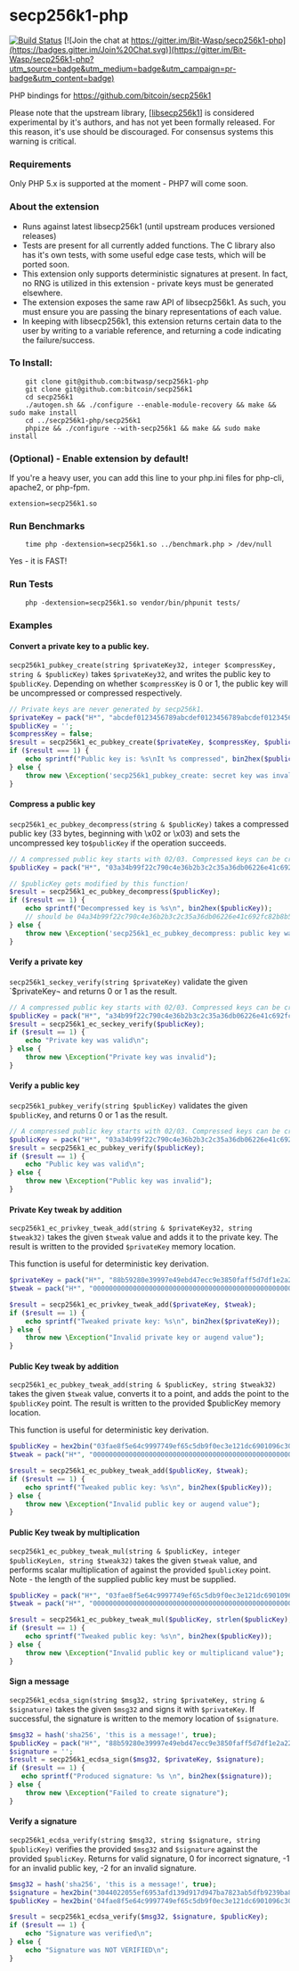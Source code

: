 # secp256k1-php

[![Build Status](https://travis-ci.org/Bit-Wasp/secp256k1-php.svg?branch=master)](https://travis-ci.org/Bit-Wasp/secp256k1-php)
[![Join the chat at https://gitter.im/Bit-Wasp/secp256k1-php](https://badges.gitter.im/Join%20Chat.svg)](https://gitter.im/Bit-Wasp/secp256k1-php?utm_source=badge&utm_medium=badge&utm_campaign=pr-badge&utm_content=badge)

PHP bindings for https://github.com/bitcoin/secp256k1

Please note that the upstream library, [[libsecp256k1](https://github.com/bitcoin/secp256k1)] is considered 
experimental by it's authors, and has not yet been formally released. For this reason, it's use should be 
discouraged. For consensus systems this warning is critical.

### Requirements
Only PHP 5.x is supported at the moment - PHP7 will come soon.  

### About the extension
  - Runs against latest libsecp256k1 (until upstream produces versioned releases)
  - Tests are present for all currently added functions. The C library also has it's own tests, with some useful edge case tests, which will be ported soon.
  - This extension only supports deterministic signatures at present. In fact, no RNG is utilized in this extension - private keys must be generated elsewhere. 
  - The extension exposes the same raw API of libsecp256k1. As such, you must ensure you are passing the binary representations of each value.   
  - In keeping with libsecp256k1, this extension returns certain data to the user by writing to a variable reference, and returning a code indicating the failure/success.
  
### To Install:
```
    git clone git@github.com:bitwasp/secp256k1-php
    git clone git@github.com:bitcoin/secp256k1
    cd secp256k1
    ./autogen.sh && ./configure --enable-module-recovery && make && sudo make install
    cd ../secp256k1-php/secp256k1
    phpize && ./configure --with-secp256k1 && make && sudo make install
```

### (Optional) - Enable extension by default!
If you're a heavy user, you can add this line to your php.ini files for php-cli, apache2, or php-fpm. 
```
extension=secp256k1.so
```

### Run Benchmarks
```
    time php -dextension=secp256k1.so ../benchmark.php > /dev/null
```
Yes - it is FAST!

### Run Tests
```
    php -dextension=secp256k1.so vendor/bin/phpunit tests/
```

### Examples
#### Convert a private key to a public key.
`secp256k1_pubkey_create(string $privateKey32, integer $compressKey, string & $publicKey)` takes `$privateKey32`, 
and writes the public key to `$publicKey`. Depending on whether `$compressKey` is 0 or 1, the public key will be
uncompressed or compressed respectively. 

```php
// Private keys are never generated by secp256k1. 
$privateKey = pack("H*", "abcdef0123456789abcdef0123456789abcdef0123456789abcdef0123456789");
$publicKey = '';
$compressKey = false;
$result = secp256k1_ec_pubkey_create($privateKey, $compressKey, $publicKey);
if ($result === 1) {
    echo sprintf("Public key is: %s\nIt %s compressed", bin2hex($publicKey), $compressKey ? 'was' : 'was not') . "\n";
} else {
    throw new \Exception('secp256k1_pubkey_create: secret key was invalid');
}
``` 

#### Compress a public key
`secp256k1_ec_pubkey_decompress(string & $publicKey)` takes a compressed public key (33 bytes, beginning with
\x02 or \x03) and sets the uncompressed key to`$publicKey` if the operation succeeds. 

```php
// A compressed public key starts with 02/03. Compressed keys can be created from secp256k1_pubkey_create
$publicKey = pack("H*", "03a34b99f22c790c4e36b2b3c2c35a36db06226e41c692fc82b8b56ac1c540c5bd");

// $publicKey gets modified by this function!
$result = secp256k1_ec_pubkey_decompress($publicKey);
if ($result == 1) {
    echo sprintf("Decompressed key is %s\n", bin2hex($publicKey));
    // should be 04a34b99f22c790c4e36b2b3c2c35a36db06226e41c692fc82b8b56ac1c540c5bd5b8dec5235a0fa8722476c7709c02559e3aa73aa03918ba2d492eea75abea235
} else {
    throw new \Exception('secp256k1_ec_pubkey_decompress: public key was invalid');
}
```

#### Verify a private key
`secp256k1_seckey_verify(string $privateKey)` validate the given `$privateKey¬ and returns 0 or 1 as the result.

```php
// A compressed public key starts with 02/03. Compressed keys can be created from secp256k1_pubkey_create
$publicKey = pack("H*", "a34b99f22c790c4e36b2b3c2c35a36db06226e41c692fc82b8b56ac1c540c5bd");
$result = secp256k1_ec_seckey_verify($publicKey);
if ($result == 1) {
    echo "Private key was valid\n";
} else {
    throw new \Exception("Private key was invalid");
}
```

#### Verify a public key
`secp256k1_pubkey_verify(string $publicKey)` validates the given `$publicKey`, and returns 0 or 1 as the result. 

```php
// A compressed public key starts with 02/03. Compressed keys can be created from secp256k1_pubkey_create
$publicKey = pack("H*", "03a34b99f22c790c4e36b2b3c2c35a36db06226e41c692fc82b8b56ac1c540c5bd");
$result = secp256k1_ec_pubkey_verify($publicKey);
if ($result == 1) {
    echo "Public key was valid\n";
} else {
    throw new \Exception("Public key was invalid");
}
```

#### Private Key tweak by addition
`secp256k1_ec_privkey_tweak_add(string & $privateKey32, string $tweak32)` takes the given `$tweak` value and adds it to the private key. 
The result is written to the provided `$privateKey` memory location. 

This function is useful for deterministic key derivation. 
```php
$privateKey = pack("H*", "88b59280e39997e49ebd47ecc9e3850faff5d7df1e2a22248c136cbdd0d60aae");
$tweak = pack("H*", "0000000000000000000000000000000000000000000000000000000000000001");

$result = secp256k1_ec_privkey_tweak_add($privateKey, $tweak);
if ($result == 1) {
    echo sprintf("Tweaked private key: %s\n", bin2hex($privateKey));
} else {
    throw new \Exception("Invalid private key or augend value");
}
```

#### Public Key tweak by addition
`secp256k1_ec_pubkey_tweak_add(string & $publicKey, string $tweak32)` takes the given `$tweak` value, converts it to a point, and
adds the point to the `$publicKey` point. The result is written to the provided $publicKey memory location.

This function is useful for deterministic key derivation. 
```php
$publicKey = hex2bin("03fae8f5e64c9997749ef65c5db9f0ec3e121dc6901096c30da0f105a13212b6db");
$tweak = pack("H*", "0000000000000000000000000000000000000000000000000000000000000001");

$result = secp256k1_ec_pubkey_tweak_add($publicKey, $tweak);
if ($result == 1) {
    echo sprintf("Tweaked public key: %s\n", bin2hex($publicKey));
} else {
    throw new \Exception("Invalid public key or augend value");
}
```

#### Public Key tweak by multiplication
`secp256k1_ec_pubkey_tweak_mul(string & $publicKey, integer $publicKeyLen, string $tweak32)` takes the given `$tweak` value, and
performs scalar multiplication of against the provided `$publicKey` point. Note - the length of the supplied public key must be supplied.

```php
$publicKey = pack("H*", "03fae8f5e64c9997749ef65c5db9f0ec3e121dc6901096c30da0f105a13212b6db");
$tweak = pack("H*", "0000000000000000000000000000000000000000000000000000000000000002");

$result = secp256k1_ec_pubkey_tweak_mul($publicKey, strlen($publicKey), $tweak);
if ($result == 1) {
    echo sprintf("Tweaked public key: %s\n", bin2hex($publicKey));
} else {
    throw new \Exception("Invalid public key or multiplicand value");
}
```

#### Sign a message
`secp256k1_ecdsa_sign(string $msg32, string $privateKey, string & $signature)` takes the given `$msg32` and signs it with
`$privateKey`. If successful, the signature is written to the memory location of `$signature`. 

```php
$msg32 = hash('sha256', 'this is a message!', true);
$publicKey = pack("H*", "88b59280e39997e49ebd47ecc9e3850faff5d7df1e2a22248c136cbdd0d60aae");
$signature = '';
$result = secp256k1_ecdsa_sign($msg32, $privateKey, $signature);
if ($result == 1) {
   echo sprintf("Produced signature: %s \n", bin2hex($signature));
} else {
    throw new \Exception("Failed to create signature");
}
```

#### Verify a signature
`secp256k1_ecdsa_verify(string $msg32, string $signature, string $publicKey)` verifies the provided `$msg32` and `$signature` against the provided `$publicKey`. Returns for valid signature, 0 for incorrect signature, -1 for an invalid public key, -2 for an invalid signature. 

```php
$msg32 = hash('sha256', 'this is a message!', true);
$signature = hex2bin("3044022055ef6953afd139d917d947ba7823ab5dfb9239ba8a26295a218cad88fb7299ef022057147cf4233ff3b87fa64d82a0b9a327e9b6d5d0070ab3f671b795934c4f2074");
$publicKey = hex2bin('04fae8f5e64c9997749ef65c5db9f0ec3e121dc6901096c30da0f105a13212b6db4315e65a2d63cc667c034fac05cdb3c7bc1abfc2ad90f7f97321613f901758c9');

$result = secp256k1_ecdsa_verify($msg32, $signature, $publicKey);
if ($result == 1) {
    echo "Signature was verified\n";
} else {
    echo "Signature was NOT VERIFIED\n";
}
```
